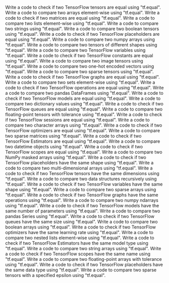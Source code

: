 Write a code to check if two TensorFlow tensors are equal using "tf.equal".
Write a code to compare two arrays element-wise using "tf.equal".
Write a code to check if two matrices are equal using "tf.equal".
Write a code to compare two lists element-wise using "tf.equal".
Write a code to compare two strings using "tf.equal".
Write a code to compare two boolean tensors using "tf.equal".
Write a code to check if two TensorFlow placeholders are equal using "tf.equal".
Write a code to compare two numpy arrays using "tf.equal".
Write a code to compare two tensors of different shapes using "tf.equal".
Write a code to compare two TensorFlow variables using "tf.equal".
Write a code to check if two TensorFlow constants are equal using "tf.equal".
Write a code to compare two image tensors using "tf.equal".
Write a code to compare two one-hot encoded vectors using "tf.equal".
Write a code to compare two sparse tensors using "tf.equal".
Write a code to check if two TensorFlow graphs are equal using "tf.equal".
Write a code to compare two sets element-wise using "tf.equal".
Write a code to check if two TensorFlow operations are equal using "tf.equal".
Write a code to compare two pandas DataFrames using "tf.equal".
Write a code to check if two TensorFlow models are equal using "tf.equal".
Write a code to compare two dictionary values using "tf.equal".
Write a code to check if two TensorFlow queues are equal using "tf.equal".
Write a code to compare two floating-point tensors with tolerance using "tf.equal".
Write a code to check if two TensorFlow sessions are equal using "tf.equal".
Write a code to compare two character arrays using "tf.equal".
Write a code to check if two TensorFlow optimizers are equal using "tf.equal".
Write a code to compare two sparse matrices using "tf.equal".
Write a code to check if two TensorFlow Estimators are equal using "tf.equal".
Write a code to compare two datetime objects using "tf.equal".
Write a code to check if two TensorFlow scopes are equal using "tf.equal".
Write a code to compare two NumPy masked arrays using "tf.equal".
Write a code to check if two TensorFlow placeholders have the same shape using "tf.equal".
Write a code to compare two multi-dimensional arrays using "tf.equal".
Write a code to check if two TensorFlow tensors have the same dimensions using "tf.equal".
Write a code to compare two data structures recursively using "tf.equal".
Write a code to check if two TensorFlow variables have the same shape using "tf.equal".
Write a code to compare two sparse arrays using "tf.equal".
Write a code to check if two TensorFlow graphs have the same operations using "tf.equal".
Write a code to compare two numpy ndarrays using "tf.equal".
Write a code to check if two TensorFlow models have the same number of parameters using "tf.equal".
Write a code to compare two pandas Series using "tf.equal".
Write a code to check if two TensorFlow queues have the same size using "tf.equal".
Write a code to compare two boolean arrays using "tf.equal".
Write a code to check if two TensorFlow optimizers have the same learning rate using "tf.equal".
Write a code to compare two nested lists element-wise using "tf.equal".
Write a code to check if two TensorFlow Estimators have the same model type using "tf.equal".
Write a code to compare two string arrays using "tf.equal".
Write a code to check if two TensorFlow scopes have the same name using "tf.equal".
Write a code to compare two floating-point arrays with tolerance using "tf.equal".
Write a code to check if two TensorFlow placeholders have the same data type using "tf.equal".
Write a code to compare two sparse tensors with a specified epsilon using "tf.equal".